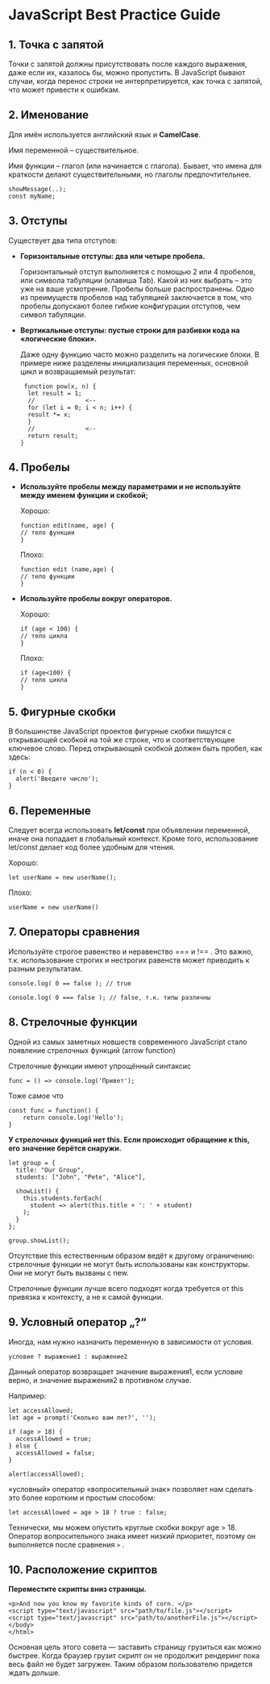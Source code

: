 # **JavaScript Best Practice Guide**

## **1. Точка с запятой**
Точки с запятой должны присутствовать после каждого выражения, даже если их, казалось бы, можно пропустить. В JavaScript бывают случаи, когда перенос строки не интерпретируется, как точка с запятой, что может привести к ошибкам. 

## **2. Именование**
Для имён используется английский язык и **CamelCase**.

Имя переменной – существительное.

Имя функции – глагол (или начинается с глагола). Бывает, что имена для краткости делают существительными, но глаголы предпочтительнее.


```
showMessage(..);
const myName;
```
## **3. Отступы**
Существует два типа отступов:
- **Горизонтальные отступы: два или четыре пробела.**
  
    Горизонтальный отступ выполняется с помощью 2 или 4 пробелов, или символа табуляции (клавиша Tab). Какой из них выбрать – это уже на ваше усмотрение. Пробелы больше распространены. Одно из преимуществ пробелов над табуляцией заключается в том, что пробелы допускают более гибкие конфигурации отступов, чем символ табуляции.

- **Вертикальные отступы: пустые строки для разбивки кода на «логические блоки».**
  
    Даже одну функцию часто можно разделить на логические блоки. В примере ниже разделены инициализация переменных, основной цикл и возвращаемый результат:
    ```
     function pow(x, n) {
      let result = 1;
      //              <--
      for (let i = 0; i < n; i++) {
      result *= x;
      }
      //              <--
      return result;
    }
    ```
## **4. Пробелы**
- **Используйте пробелы между параметрами и не используйте между именем функции и скобкой;**

  Хорошо:
  ```
  function edit(name, age) {
  // тело функции
  }
  ```
  Плохо:
  ```
  function edit (name,age) {
  // тело функции
  }
  ```
- **Используйте пробелы вокруг операторов.**

  Хорошо:
  ```
  if (age < 100) {
  // тело цикла
  }
  ```   
  Плохо:
  ```
  if (age<100) {
  // тело цикла
  }
  ```

## **5. Фигурные скобки**
В большинстве JavaScript проектов фигурные скобки пишутся с открывающей скобкой на той же строке, что и соответствующее ключевое слово. Перед открывающей скобкой должен быть пробел, как здесь:

```
if (n < 0) {
  alert('Введите число');
}
```

## **6. Переменные**
Cледует всегда использовать **let/const** при объявлении переменной, иначе она попадает в глобальный контекст. Кроме того, использование let/const делает код более удобным для чтения.

Хорошо:
```
let userName = new userName();
```
Плохо:
```
userName = new userName()
```

## **7. Операторы сравнения**

Используйте строгое равенство и неравенство === и !== . Это важно, т.к. использование строгих и нестрогих равенств может приводить к разным результатам.


```
console.log( 0 == false ); // true

console.log( 0 === false ); // false, т.к. типы различны
```
## **8. Стрелочные функции**
Одной из самых заметных новшеств современного JavaScript стало появление стрелочных функций (arrow function)

Стрелочные функции имеют упрощённый синтаксис
```
func = () => console.log('Привет');
```
Тоже самое что
```
const func = function() {
    return console.log('Hello');
}
```

**У стрелочных функций нет this. Если происходит обращение к this, его значение берётся снаружи.**
```
let group = {
  title: "Our Group",
  students: ["John", "Pete", "Alice"],

  showList() {
    this.students.forEach(
      student => alert(this.title + ': ' + student)
    );
  }
};

group.showList();
```
Отсутствие this естественным образом ведёт к другому ограничению: стрелочные функции не могут быть использованы как конструкторы. Они не могут быть вызваны с new.

Стрелочные функции лучше всего подходят когда требуется от this привязка к контексту, а не к самой функции.

## **9. Условный оператор „?“**
Иногда, нам нужно назначить переменную в зависимости от условия. 
```
условие ? выражение1 : выражение2
```
Данный оператор возвращает значение выражения1, если условие верно, и значение выражения2 в противном случае.

Например:
```
let accessAllowed;
let age = prompt('Сколько вам лет?', '');

if (age > 18) {
  accessAllowed = true;
} else {
  accessAllowed = false;
}

alert(accessAllowed);
```
«условный» оператор «вопросительный знак» позволяет нам сделать это более коротким и простым способом:

```
let accessAllowed = age > 18 ? true : false;
```
Технически, мы можем опустить круглые скобки вокруг age > 18. Оператор вопросительного знака имеет низкий приоритет, поэтому он выполняется после сравнения `>` .

## **10. Расположение скриптов**
**Переместите скрипты вниз страницы.**
```
<p>And now you know my favorite kinds of corn. </p>  
<script type="text/javascript" src="path/to/file.js"></script>  
<script type="text/javascript" src="path/to/anotherFile.js"></script>  
</body>  
</html>
```
Основная цель этого совета — заставить страницу грузиться как можно быстрее. Когда браузер грузит скрипт он не продолжит рендеринг пока весь файл не будет загружен. Таким образом пользователю придется ждать дольше.